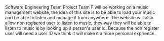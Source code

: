 Software Engineering Team Project Team F will be working on a music management website, the idea of this site is to be able to load your music and be able to listen and manage it from anywhere. The website will also allow non regisered user to listen to music, they way they will be able to listen to music is by looking up a person's user id. Because the non register user will need a user ID we think it will make it a more personal exprience.
